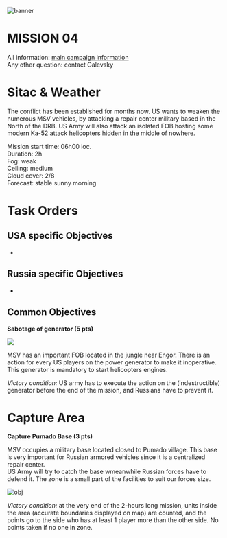 ![banner](http://www.ofcrav2.org/images/publiques/campagnes/mangusta/mangusta_logo_s.png)



# MISSION 04

All information: [main campaign information](https://github.com/OFCRA/templates/blob/master/campaigns/37-mangusta/mangusta.IslaDuala3/README.md)  
Any other question: contact Galevsky

# Sitac & Weather

The conflict has been established for months now. US wants to weaken the numerous MSV vehicles, by attacking a repair center military based in the North of the DRB. US Army will also attack an isolated FOB hosting some modern Ka-52 attack helicopters hidden in the middle of nowhere.

Mission start time: 06h00 loc.  
Duration: 2h  
Fog: weak  
Ceiling: medium  
Cloud cover: 2/8  
Forecast: stable sunny morning


# Task Orders

## USA specific Objectives

-

## Russia specific Objectives

-

## Common Objectives

**Sabotage of generator (5 pts)**  

![](http://www.ofcrav2.org/images/Campagne/37-mangusta/arma3%202016-11-26%2015-02-31-26.png)

MSV has an important FOB located in the jungle near Engor. There is an action for every US players on the power generator to make it inoperative. This generator is mandatory to start helicopters engines.

*Victory condition:* US army has to execute the action on the (indestructible) generator before the end of the mission, and Russians have to prevent it.


# Capture Area

**Capture Pumado Base (3 pts)**  

MSV occupies a military base located closed to Pumado village. This base is very important for Russian armored vehicles since it is a centralized repair center.  
US Army will try to catch the base wmeanwhile Russian forces have to defend it. The zone is a small part of the facilities to suit our forces size.

![obj](http://www.ofcrav2.org/images/Campagne/37-mangusta/reco-m04.jpg)

*Victory condition:* at the very end of the 2-hours long mission, units inside the area (accurate boundaries displayed on map) are counted, and the points go to the side who has at least 1 player more than the other side. No points taken if no one in zone.
